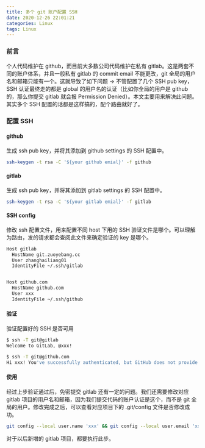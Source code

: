 ```yaml
---
title: 多个 git 账户配置 SSH
date: 2020-12-26 22:01:21
categories: Linux
tags: Linux
---
```

### 前言
个人代码维护在 github，而目前大多数公司代码维护在私有 gitlab。这是两套不同的账户体系，并且一般私有 gitlab 的 commit email 不能更改，git 全局的用户名和邮箱只能有一个。这就导致了如下问题 → 不管配置了几个 SSH pub key，SSH 认证最终走的都是 global 的用户名的认证（比如你全局的用户是 github 的，那么你提交 gitlab 就会报 Permission Denied）。本文主要用来解决此问题。
其实多个 SSH 配置的话都是这样搞的，配个路由就好了。

### 配置 SSH
#### github
生成 ssh pub key，并将其添加到 github settings 的 SSH 配置中。
```sh
ssh-keygen -t rsa -C '${your github emial}' -f github
```

#### gitlab
生成 ssh pub key，并将其添加到 gitlab settings 的 SSH 配置中。
```sh
ssh-keygen -t rsa -C '${your gitlab emial}' -f gitlab
```

#### SSH config
修改 ssh 配置文件，用来配置不同 host 下用的 SSH 验证文件是哪个。可以理解为路由，发的请求都会查阅此文件来确定验证的 key 是哪个。
```sh
Host gitlab
  HostName git.zuoyebang.cc
  User zhanghailiang01
  IdentityFile ~/.ssh/gitlab


Host github.com
  HostName github.com
  User xxx
  IdentityFile ~/.ssh/github
```

#### 验证
验证配置好的 SSH 是否可用
```sh
$ ssh -T git@gitlab
Welcome to GitLab, @xxx!

$ ssh -T git@github.com
Hi xxx! You've successfully authenticated, but GitHub does not provide shell access.
```
#### 使用
经过上步验证通过后，免密提交 gitlab 还有一定的问题。我们还需要修改对应 gitlab 项目的用户名和邮箱，因为我们提交代码的账户认证是这个，而不是 git 全局的用户。修改完成之后，可以查看对应项目下的 .git/config 文件是否修改成功。
```sh
git config --local user.name 'xxx' && git config --local user.email 'xxx@xxx.com'
```
对于以后新增的 gitlab 项目，都要执行此步。

